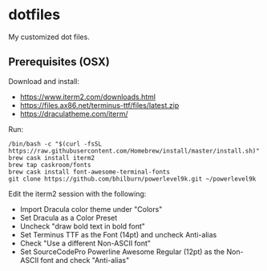 # dotfiles
My customized dot files.

## Prerequisites (OSX)

Download and install: 
* https://www.iterm2.com/downloads.html
* https://files.ax86.net/terminus-ttf/files/latest.zip
* https://draculatheme.com/iterm/

Run:
```
/bin/bash -c "$(curl -fsSL https://raw.githubusercontent.com/Homebrew/install/master/install.sh)"
brew cask install iterm2
brew tap caskroom/fonts
brew cask install font-awesome-terminal-fonts
git clone https://github.com/bhilburn/powerlevel9k.git ~/powerlevel9k
```

Edit the iterm2 session with the following:
* Import Dracula color theme under "Colors"
* Set Dracula as a Color Preset
* Uncheck "draw bold text in bold font"
* Set Terminus TTF as the Font (14pt) and uncheck Anti-alias
* Check "Use a different Non-ASCII font"
* Set SourceCodePro Powerline Awesome Regular (12pt) as the Non-ASCII font and check "Anti-alias"
